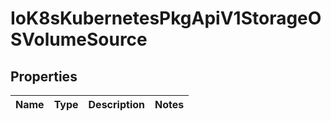 
# IoK8sKubernetesPkgApiV1StorageOSVolumeSource

## Properties
Name | Type | Description | Notes
------------ | ------------- | ------------- | -------------



